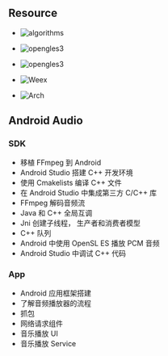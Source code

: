## Resource

- ![algorithms](https://github.com/trekhleb/javascript-algorithms)

- ![opengles3](https://github.com/danginsburg/opengles3-book)

- ![opengles3](https://www.zybuluo.com/cxm-2016/note/542959)

- ![Weex](https://juejin.im/post/5be2c66df265da61715dd19b)

- ![Arch](https://juejin.im/post/5bea44cd6fb9a049ba411bac#heading-20)


## Android Audio

### SDK

- 移植 FFmpeg 到 Android
- Android Studio 搭建 C++ 开发环境
- 使用 Cmakelists 编译 C++ 文件
- 在 Android Studio 中集成第三方 C/C++ 库
- FFmpeg 解码音频流
- Java 和 C++ 全局互调
- Jni 创建子线程， 生产者和消费者模型
- C++ 队列
- Android 中使用 OpenSL ES 播放 PCM 音频
- Android Studio 中调试 C++ 代码 

### App

- Android 应用框架搭建
- 了解音频播放器的流程
- 抓包
- 网络请求组件
- 音乐播放 UI
- 音乐播放 Service